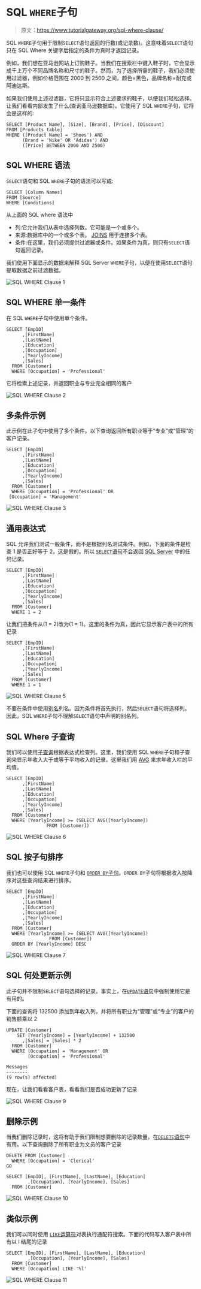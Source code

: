 # SQL `WHERE`子句

> 原文：<https://www.tutorialgateway.org/sql-where-clause/>

SQL `WHERE`子句用于限制`SELECT`语句返回的行数(或记录数)。这意味着`SELECT`语句只在 SQL Where 关键字后指定的条件为真时才返回记录。

例如，我们想在亚马逊网站上订购鞋子。当我们在搜索栏中键入鞋子时，它会显示成千上万个不同品牌名称和尺寸的鞋子。然而，为了选择所需的鞋子，我们必须使用过滤器，例如价格范围在 2000 到 2500 之间，颜色=黑色，品牌名称=耐克或阿迪达斯。

如果我们使用上述过滤器，它将只显示符合上述要求的鞋子，以便我们轻松选择。让我们看看内部发生了什么(查询亚马逊数据库)。它使用了 SQL `WHERE`子句，它将会是这样的:

```
SELECT [Product Name], [Size], [Brand], [Price], [Discount]
FROM [Products_table]
WHERE ([Product Name] = 'Shoes') AND 
      (Brand = 'Nike' OR 'Adidas') AND 
      ([Price] BETWEEN 2000 AND 2500)
```

## SQL WHERE 语法

`SELECT`语句和 SQL `WHERE`子句的语法可以写成:

```
SELECT [Column Names]
FROM [Source]
WHERE [Conditions]
```

从上面的 SQL where 语法中

*   列:它允许我们从表中选择列数。它可能是一个或多个。
*   来源:数据库中的一个或多个表。 [JOINS](https://www.tutorialgateway.org/sql-joins/) 用于连接多个表。
*   条件:在这里，我们必须提供过滤器或条件。如果条件为真，则只有`SELECT`语句返回记录。

我们使用下面显示的数据来解释 SQL Server `WHERE`子句，以便在使用`SELECT`语句提取数据之前过滤数据。

![SQL WHERE Clause 1](img/cd8e87543bde00240f9e40a978988152.png)

## SQL WHERE 单一条件

在 SQL `WHERE`子句中使用单个条件。

```
SELECT [EmpID]
      ,[FirstName]
      ,[LastName]
      ,[Education]
      ,[Occupation]
      ,[YearlyIncome]
      ,[Sales]
  FROM [Customer]
  WHERE [Occupation] = 'Professional'
```

它将检索上述记录，并返回职业与专业完全相同的客户

![SQL WHERE Clause 2](img/e8eb095d1566823d2ef744f79cf39e30.png)

## 多条件示例

此示例在此子句中使用了多个条件。以下查询返回所有职业等于“专业”或“管理”的客户记录。

```
SELECT [EmpID]
      ,[FirstName]
      ,[LastName]
      ,[Education]
      ,[Occupation]
      ,[YearlyIncome]
      ,[Sales]
  FROM [Customer]
  WHERE [Occupation] = 'Professional' OR
 [Occupation] = 'Management'
```

![SQL WHERE Clause 3](img/42f15b9b1565e67eb32d89f11aab5124.png)

## 通用表达式

SQL 允许我们测试一般条件，而不是根据列名测试条件。例如，下面的条件是检查 1 是否正好等于 2，这是假的。所以 [`SELECT`语句](https://www.tutorialgateway.org/sql-select-statement/)不会返回 [SQL Server](https://www.tutorialgateway.org/sql/) 中的任何记录。

```
SELECT [EmpID]
      ,[FirstName]
      ,[LastName]
      ,[Education]
      ,[Occupation]
      ,[YearlyIncome]
      ,[Sales]
  FROM [Customer]
  WHERE 1 = 2
```

让我们把条件从(1 = 2)改为(1 = 1)。这里的条件为真，因此它显示客户表中的所有记录

```
SELECT [EmpID]
      ,[FirstName]
      ,[LastName]
      ,[Education]
      ,[Occupation]
      ,[YearlyIncome]
      ,[Sales]
  FROM [Customer]
  WHERE 1 = 1
```

![SQL WHERE Clause 5](img/d7ef370326a975b1dbed598b2823ed34.png)

不要在条件中使用[别名](https://www.tutorialgateway.org/sql-alias/)列名。因为条件将首先执行，然后`SELECT`语句将选择列。因此，SQL `WHERE`子句不理解`SELECT`语句中声明的别名列。

## SQL Where 子查询

我们可以使用[子查询](https://www.tutorialgateway.org/sql-subquery/)根据表达式检查列。这里，我们使用 SQL `WHERE`子句和子查询来显示年收入大于或等于平均收入的记录。这里我们用 [AVG](https://www.tutorialgateway.org/sql-avg-function/) 来求年收入栏的平均值。

```
SELECT [EmpID]
      ,[FirstName]
      ,[LastName]
      ,[Education]
      ,[Occupation]
      ,[YearlyIncome]
      ,[Sales]
  FROM [Customer]
  WHERE [YearlyIncome] >= (SELECT AVG([YearlyIncome]) 
			   FROM [Customer])
```

![SQL WHERE Clause 6](img/118316bccc3f2b4c787d91c742a970ee.png)

## SQL 按子句排序

我们也可以使用 SQL `WHERE`子句和 [`ORDER BY`子句](https://www.tutorialgateway.org/sql-order-by-clause/)。`ORDER BY`子句将根据收入按降序对这些查询结果进行排序。

```
SELECT [EmpID]
      ,[FirstName]
      ,[LastName]
      ,[Education]
      ,[Occupation]
      ,[YearlyIncome]
      ,[Sales]
  FROM [Customer]
  WHERE [YearlyIncome] >= (SELECT AVG([YearlyIncome]) 
				FROM [Customer])
  ORDER BY [YearlyIncome] DESC
```

![SQL WHERE Clause 7](img/cca6121e8cf937ffe0f1589afbf95b19.png)

## SQL 何处更新示例

此子句并不限制`SELECT`语句选择的记录。事实上，在[`UPDATE`语句](https://www.tutorialgateway.org/sql-update-statement/)中强制使用它是有用的。

下面的查询将 132500 添加到年收入列，并将所有职业为“管理”或“专业”的客户的销售额乘以 2

```
UPDATE [Customer]
	SET	[YearlyIncome] = [YearlyIncome] + 132500
      ,[Sales] = [Sales] * 2
  FROM [Customer]
  WHERE [Occupation] = 'Management' OR 
		[Occupation] = 'Professional'
```

```
Messages
--------
(9 row(s) affected)
```

现在，让我们看看客户表，看看我们是否成功更新了记录

![SQL WHERE Clause 9](img/2bb4ed3148b1cdedce226ff1cb07a818.png)

## 删除示例

当我们删除记录时，这将有助于我们限制想要删除的记录数量。在[`DELETE`语句](https://www.tutorialgateway.org/sql-delete-statement/)中有用。以下查询删除了所有职业为文员的客户记录

```
DELETE FROM [Customer]
  WHERE [Occupation] = 'Clerical'
GO

SELECT [EmpID], [FirstName], [LastName], [Education]
		,[Occupation], [YearlyIncome], [Sales]
  FROM [Customer]
```

![SQL WHERE Clause 10](img/16a0fd0f106716ac4c5f6dc9486edfcb.png)

## 类似示例

我们可以同时使用 [`LIKE`运算符](https://www.tutorialgateway.org/sql-like/)对表执行通配符搜索。下面的代码写入客户表中所有以 l 结尾的记录

```
SELECT [EmpID], [FirstName], [LastName], [Education]
		,[Occupation], [YearlyIncome], [Sales]
  FROM [Customer]
  WHERE [Occupation] LIKE '%l'
```

![SQL WHERE Clause 11](img/cbd0618be7831d56eee9bcd765742d5e.png)